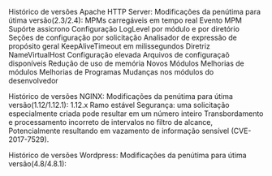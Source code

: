 Histórico de versões Apache HTTP Server:
  Modificações da penútima para útima versão(2.3/2.4):
    MPMs carregáveis em tempo real
    Evento MPM
    Supórte assicrono
    Configuração LogLevel por módulo e por diretório
    Seções de configuração por solicitação
    Analisador de expressão de propósito geral
    KeepAliveTimeout em milissegundos
    Diretriz NameVirtualHost
    Configuração elevada
    Arquivos de configuraçaõ disponíveis
    Redução de uso de memória
    Novos Módulos
    Melhorias de módulos
    Melhorias de Programas
    Mudanças nos módulos do desenvolvedor
    
Histórico de versões NGINX:
  Modificações da penútima para útima versão(1.12/1.12.1):
    1.12.x Ramo estável
    Segurança: uma solicitação especialmente criada pode resultar em um número inteiro
    Transbordamento e processamento incorreto de intervalos no filtro de alcance,
    Potencialmente resultando em vazamento de informação sensível (CVE-2017-7529).
    
Histórico de versões Wordpress:
  Modificações da penútima para útima versão(4.8/4.8.1):
